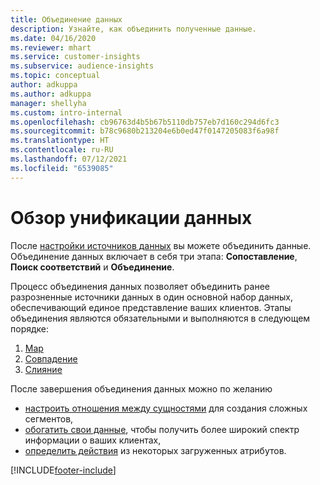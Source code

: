 ```yaml
---
title: Объединение данных
description: Узнайте, как объединить полученные данные.
ms.date: 04/16/2020
ms.reviewer: mhart
ms.service: customer-insights
ms.subservice: audience-insights
ms.topic: conceptual
author: adkuppa
ms.author: adkuppa
manager: shellyha
ms.custom: intro-internal
ms.openlocfilehash: cb96763d4b5b67b5110db757eb7d160c294d6fc3
ms.sourcegitcommit: b78c9680b213204e6b0ed47f0147205083f6a98f
ms.translationtype: HT
ms.contentlocale: ru-RU
ms.lasthandoff: 07/12/2021
ms.locfileid: "6539085"
---
```

# <a name="data-unification-overview"></a>Обзор унификации данных

После [настройки источников данных](data-sources.md) вы можете объединить данные. Объединение данных включает в себя три этапа: **Сопоставление**, **Поиск соответствий** и **Объединение**.

Процесс объединения данных позволяет объединить ранее разрозненные источники данных в один основной набор данных, обеспечивающий единое представление ваших клиентов. Этапы объединения являются обязательными и выполняются в следующем порядке:

1. [Map](map-entities.md)
2. [Совпадение](match-entities.md)
3. [Слияние](merge-entities.md)

После завершения объединения данных можно по желанию

- [настроить отношения между сущностями](relationships.md) для создания сложных сегментов,
- [обогатить свои данные](enrichment-hub.md), чтобы получить более широкий спектр информации о ваших клиентах,
- [определить действия](activities.md) из некоторых загруженных атрибутов.


[!INCLUDE[footer-include](../includes/footer-banner.md)]